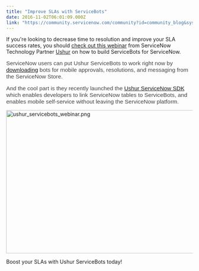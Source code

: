 ```yaml
---
title: "Improve SLAs with ServiceBots"
date: 2016-11-02T06:01:09.000Z
link: "https://community.servicenow.com/community?id=community_blog&sys_id=adcd22e9dbd0dbc01dcaf3231f961949"
---
```

<p>If you're looking to decrease time to resolution and improve your SLA success rates, you should <a title="shur.me/u/BbfCLf" href="https://ushur.me/u/BbfCLf">check out this webinar</a> from ServiceNow Technology Partner <a title="" _jive_internal="true" href="http://bit.ly/2e0jAvZ">Ushur</a> on how to build ServiceBots for ServiceNow.</p><p></p><p><span style="color: #444444; font-size: 11.5pt; font-family: 'Arial',sans-serif;">ServiceNow users can put Ushur ServiceBots to work right now by <a title="t.ly/2e0jAvZ" href="http://bit.ly/2e0jAvZ">downloading</a> bots for mobile approvals, resolutions, and messaging from the ServiceNow Store. </span></p><p></p><p><span style="color: #444444; font-size: 11.5pt; font-family: 'Arial',sans-serif;">And the cool part is they </span><span style="font-size: 11.5pt; font-family: 'Arial',sans-serif; color: #444444;">recently launched the <a title="shur.com/ushur-servicenow-sdk-available-now/" href="https://ushur.com/ushur-servicenow-sdk-available-now/">Ushur ServiceNow SDK</a> which enables developers to link ServiceNow tables to ServiceBots, and enables mobile self-service without leaving the ServiceNow platform.</span></p><p><img   alt="ushur_servicebots_webinar.png" class="image-1 jive-image" src="6c91737ddb9c93049c9ffb651f961994.iix" style="width: 620px; height: 388px; display: block; margin-left: auto; margin-right: auto;"/></p><p></p><p>Boost your SLAs with Ushur ServiceBots today!</p>